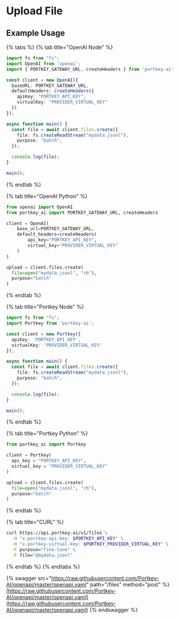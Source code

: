 # Upload File

## Example Usage

{% tabs %}
{% tab title="OpenAI Node" %}
```typescript
import fs from "fs";
import OpenAI from 'openai';
import { PORTKEY_GATEWAY_URL, createHeaders } from 'portkey-ai'

const client = new OpenAI({
  baseURL: PORTKEY_GATEWAY_URL,
  defaultHeaders: createHeaders({
    apiKey: "PORTKEY_API_KEY",
    virtualKey: "PROVIDER_VIRTUAL_KEY"
  })
});

async function main() {
  const file = await client.files.create({
    file: fs.createReadStream("mydata.jsonl"),
    purpose: "batch",
  });

  console.log(file);
}

main();
```
{% endtab %}

{% tab title="OpenAI Python" %}
```python
from openai import OpenAI
from portkey_ai import PORTKEY_GATEWAY_URL, createHeaders

client = OpenAI(
    base_url=PORTKEY_GATEWAY_URL,
    default_headers=createHeaders(
        api_key="PORTKEY_API_KEY",
        virtual_key="PROVIDER_VIRTUAL_KEY"
    )
)

upload = client.files.create(
  file=open("mydata.jsonl", "rb"),
  purpose="batch"
)
```
{% endtab %}

{% tab title="Portkey Node" %}
```typescript
import fs from "fs";
import Portkey from 'portkey-ai';

const client = new Portkey({
  apiKey: 'PORTKEY_API_KEY',
  virtualKey: 'PROVIDER_VIRTUAL_KEY'
});

async function main() {
  const file = await client.files.create({
    file: fs.createReadStream("mydata.jsonl"),
    purpose: "batch",
  });

  console.log(file);
}

main();
```
{% endtab %}

{% tab title="Portkey Python" %}
```python
from portkey_ai import Portkey

client = Portkey(
  api_key = "PORTKEY_API_KEY",
  virtual_key = "PROVIDER_VIRTUAL_KEY"
)

upload = client.files.create(
  file=open("mydata.jsonl", "rb"),
  purpose="batch"
)
```
{% endtab %}

{% tab title="CURL" %}
```bash
curl https://api.portkey.ai/v1/files \
  -H "x-portkey-api-key: $PORTKEY_API_KEY" \
  -H "x-portkey-virtual-key: $PORTKEY_PROVIDER_VIRTUAL_KEY" \
  -F purpose="fine-tune" \
  -F file="@mydata.jsonl"
```
{% endtab %}
{% endtabs %}

{% swagger src="https://raw.githubusercontent.com/Portkey-AI/openapi/master/openapi.yaml" path="/files" method="post" %}
[https://raw.githubusercontent.com/Portkey-AI/openapi/master/openapi.yaml](https://raw.githubusercontent.com/Portkey-AI/openapi/master/openapi.yaml)
{% endswagger %}

